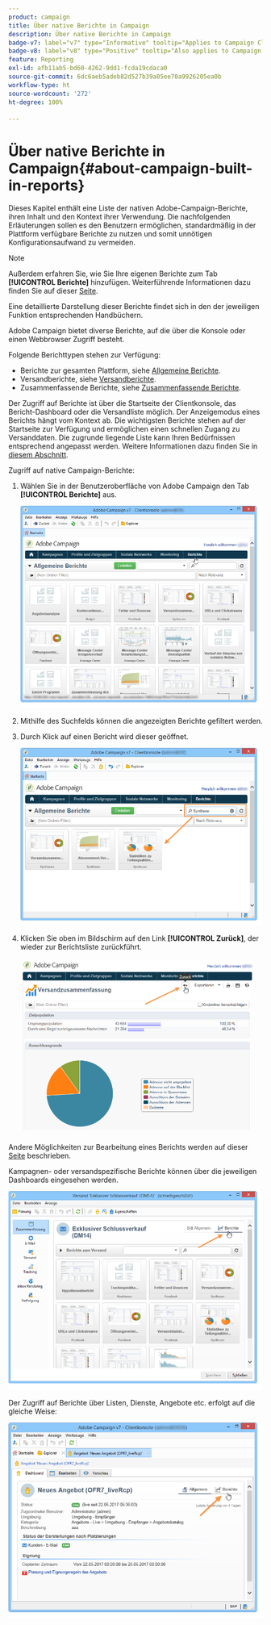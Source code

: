 ```yaml
---
product: campaign
title: Über native Berichte in Campaign
description: Über native Berichte in Campaign
badge-v7: label="v7" type="Informative" tooltip="Applies to Campaign Classic v7"
badge-v8: label="v8" type="Positive" tooltip="Also applies to Campaign v8"
feature: Reporting
exl-id: afb11ab5-bd60-4262-9dd1-fcda19cdaca0
source-git-commit: 6dc6aeb5adeb82d527b39a05ee70a9926205ea0b
workflow-type: ht
source-wordcount: '272'
ht-degree: 100%

---
```


# Über native Berichte in Campaign{#about-campaign-built-in-reports}



Dieses Kapitel enthält eine Liste der nativen Adobe-Campaign-Berichte, ihren Inhalt und den Kontext ihrer Verwendung. Die nachfolgenden Erläuterungen sollen es den Benutzern ermöglichen, standardmäßig in der Plattform verfügbare Berichte zu nutzen und somit unnötigen Konfigurationsaufwand zu vermeiden.

>[!NOTE]
>
>Außerdem erfahren Sie, wie Sie Ihre eigenen Berichte zum Tab **[!UICONTROL Berichte]** hinzufügen. Weiterführende Informationen dazu finden Sie auf dieser [Seite](../../reporting/using/configuring-access-to-the-report.md#defining-the-filtering-options).

Eine detaillierte Darstellung dieser Berichte findet sich in den der jeweiligen Funktion entsprechenden Handbüchern.

Adobe Campaign bietet diverse Berichte, auf die über die Konsole oder einen Webbrowser Zugriff besteht.

Folgende Berichttypen stehen zur Verfügung:

* Berichte zur gesamten Plattform, siehe [Allgemeine Berichte](../../reporting/using/global-reports.md).
* Versandberichte, siehe [Versandberichte](../../reporting/using/delivery-reports.md).
* Zusammenfassende Berichte, siehe [Zusammenfassende Berichte](../../reporting/using/cumulative-reports.md).

Der Zugriff auf Berichte ist über die Startseite der Clientkonsole, das Bericht-Dashboard oder die Versandliste möglich. Der Anzeigemodus eines Berichts hängt vom Kontext ab. Die wichtigsten Berichte stehen auf der Startseite zur Verfügung und ermöglichen einen schnellen Zugang zu Versanddaten. Die zugrunde liegende Liste kann Ihren Bedürfnissen entsprechend angepasst werden. Weitere Informationen dazu finden Sie in [diesem Abschnitt](../../reporting/using/about-reports-creation-in-campaign.md).

Zugriff auf native Campaign-Berichte:

1. Wählen Sie in der Benutzeroberfläche von Adobe Campaign den Tab **[!UICONTROL Berichte]** aus.

   ![](assets/reporting_access_from_home.png)

1. Mithilfe des Suchfelds können die angezeigten Berichte gefiltert werden.

1. Durch Klick auf einen Bericht wird dieser geöffnet.

   ![](assets/reporting_edit_a_report.png)

1. Klicken Sie oben im Bildschirm auf den Link **[!UICONTROL Zurück]**, der wieder zur Berichtsliste zurückführt.

   ![](assets/reporting_back_button.png)

Andere Möglichkeiten zur Bearbeitung eines Berichts werden auf dieser [Seite](../../reporting/using/actions-on-reports.md) beschrieben.

Kampagnen- oder versandspezifische Berichte können über die jeweiligen Dashboards eingesehen werden.

![](assets/reporting_on_a_delivery.png)

Der Zugriff auf Berichte über Listen, Dienste, Angebote etc. erfolgt auf die gleiche Weise:

![](assets/reporting_on_an_offer.png)
